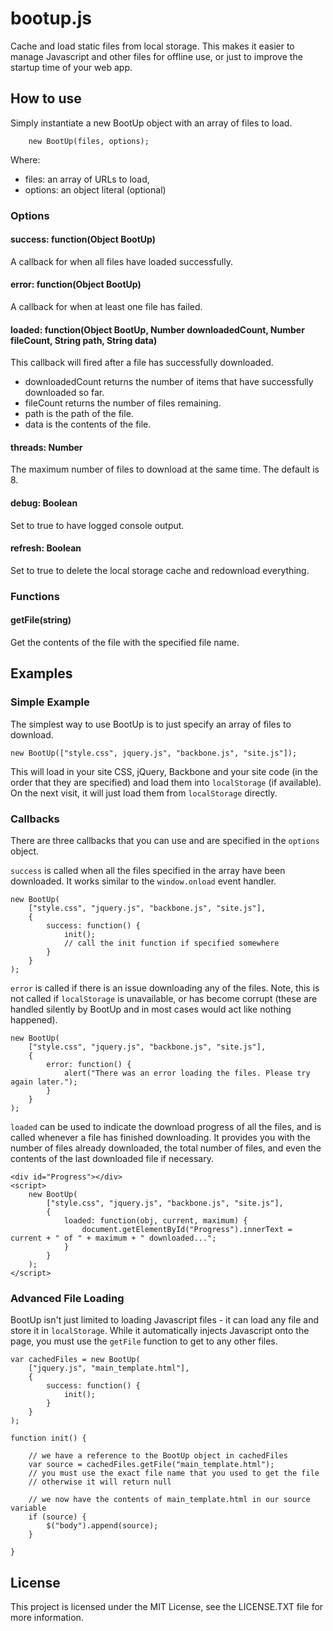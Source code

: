 # bootup.js

Cache and load static files from local storage. This makes it easier to manage Javascript and other files for offline use, or just to improve the startup time of your web app.

## How to use

Simply instantiate a new BootUp object with an array of files to load.

        new BootUp(files, options);

Where:

* files: an array of URLs to load,
* options: an object literal (optional)

### Options

#### success: function(Object BootUp)
A callback for when all files have loaded successfully.

#### error: function(Object BootUp)
A callback for when at least one file has failed.

#### loaded: function(Object BootUp, Number downloadedCount, Number fileCount, String path, String data)
This callback will fired after a file has successfully downloaded.
* downloadedCount returns the number of items that have successfully downloaded so far.
* fileCount returns the number of files remaining.
* path is the path of the file.
* data is the contents of the file.

#### threads: Number
The maximum number of files to download at the same time. The default is 8.

#### debug: Boolean
Set to true to have logged console output.

#### refresh: Boolean
Set to true to delete the local storage cache and redownload everything.

### Functions

#### getFile(string)
Get the contents of the file with the specified file name.

## Examples

### Simple Example

The simplest way to use BootUp is to just specify an array of files to download.

	new BootUp(["style.css", jquery.js", "backbone.js", "site.js"]);

This will load in your site CSS, jQuery, Backbone and your site code (in the order that they are specified) and load them into `localStorage` (if available). On the next visit, it will just load them from `localStorage` directly.

### Callbacks

There are three callbacks that you can use and are specified in the `options` object.

`success` is called when all the files specified in the array have been downloaded. It works similar to the `window.onload` event handler.

	new BootUp(
		["style.css", "jquery.js", "backbone.js", "site.js"],
		{
			success: function() {
				init();
				// call the init function if specified somewhere
			}
		}
	);

`error` is called if there is an issue downloading any of the files. Note, this is not called if `localStorage` is unavailable, or has become corrupt (these are handled silently by BootUp and in most cases would act like nothing happened).

	new BootUp(
		["style.css", "jquery.js", "backbone.js", "site.js"],
		{
			error: function() {
				alert("There was an error loading the files. Please try again later.");
			}
		}
	);

`loaded` can be used to indicate the download progress of all the files, and is called whenever a file has finished downloading. It provides you with the number of files already downloaded, the total number of files, and even the contents of the last downloaded file if necessary.

	<div id="Progress"></div>
	<script>
		new BootUp(
			["style.css", "jquery.js", "backbone.js", "site.js"],
			{
				loaded: function(obj, current, maximum) {
					document.getElementById("Progress").innerText = current + " of " + maximum + " downloaded...";
				}
			}
		);
	</script>

### Advanced File Loading

BootUp isn't just limited to loading Javascript files - it can load any file and store it in `localStorage`. While it automatically injects Javascript onto the page, you must use the `getFile` function to get to any other files.

	var cachedFiles = new BootUp(
		["jquery.js", "main_template.html"],
		{
			success: function() {
				init();
			}
		}
	);

	function init() {

		// we have a reference to the BootUp object in cachedFiles
		var source = cachedFiles.getFile("main_template.html");
		// you must use the exact file name that you used to get the file
		// otherwise it will return null

		// we now have the contents of main_template.html in our source variable
		if (source) {
			$("body").append(source);
		}

	}

## License
This project is licensed under the MIT License, see the LICENSE.TXT file for more information.